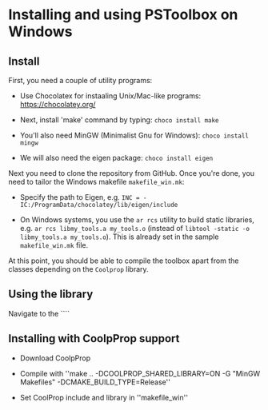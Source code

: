 # Installing and using PSToolbox on Windows

## Install
First, you need a couple of utility programs:

* Use Chocolatex for instaaling Unix/Mac-like programs: https://chocolatey.org/

* Next, install 'make' command by typing: ``choco install make``

* You'll also need MinGW (Minimalist Gnu for Windows): ``choco install mingw``

* We will also need the eigen package: ``choco install eigen``


Next you need to clone the repository from GitHub. Once you're done, you need to tailor the Windows makefile   ``makefile_win.mk``:

* Specify the path to Eigen, e.g. ``INC = -IC:/ProgramData/chocolatey/lib/eigen/include``

* On Windows systems, you use the ``ar rcs`` utility to build static libraries, e.g. ``ar rcs libmy_tools.a my_tools.o`` (instead of ``libtool -static -o libmy_tools.a my_tools.o``). This is already set in the sample ``makefile_win.mk`` file.

At this point, you should be able to compile the toolbox apart from the classes depending on the ``Coolprop`` library. 

## Using the library

Navigate to the ````

## Installing with CoolpProp support

* Download CoolpProp

* Compile with ''make .. -DCOOLPROP_SHARED_LIBRARY=ON -G "MinGW Makefiles" -DCMAKE_BUILD_TYPE=Release''

* Set CoolProp include and library in  ''makefile_win''
